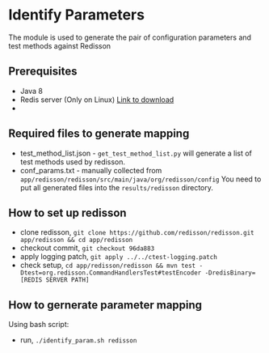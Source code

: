 # Identify Parameters
The module is used to generate the pair of configuration parameters and test methods against Redisson

## Prerequisites
- Java 8
- Redis server (Only on Linux) [Link to download](https://redis.io/docs/getting-started/installation/install-redis-on-linux/)
- 
## Required files to generate mapping
- test_method_list.json - `get_test_method_list.py` will generate a list of test methods used by redisson.
- conf_params.txt - manually collected from `app/redisson/redisson/src/main/java/org/redisson/config`
You need to put all generated files into the `results/redisson` directory.

## How to set up redisson
- clone redisson, `git clone https://github.com/redisson/redisson.git app/redisson && cd app/redisson`
- checkout commit, `git checkout 96da883`
- apply logging patch, `git apply ../../ctest-logging.patch`
- check setup, `cd app/redisson/redisson && mvn test -Dtest=org.redisson.CommandHandlersTest#testEncoder -DredisBinary=[REDIS SERVER PATH]`

## How to gernerate parameter mapping
Using bash script:
- run, `./identify_param.sh redisson`

